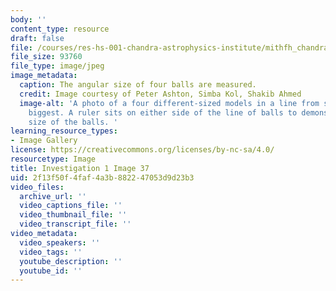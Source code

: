 ```yaml
---
body: ''
content_type: resource
draft: false
file: /courses/res-hs-001-chandra-astrophysics-institute/mithfh_chandra_inv1_sm_ang.jpg
file_size: 93760
file_type: image/jpeg
image_metadata:
  caption: The angular size of four balls are measured.
  credit: Image courtesy of Peter Ashton, Simba Kol, Shakib Ahmed
  image-alt: 'A photo of a four different-sized models in a line from smallest to
    biggest. A ruler sits on either side of the line of balls to demonstrate the angular
    size of the balls. '
learning_resource_types:
- Image Gallery
license: https://creativecommons.org/licenses/by-nc-sa/4.0/
resourcetype: Image
title: Investigation 1 Image 37
uid: 2f13f50f-4faf-4a3b-8822-47053d9d23b3
video_files:
  archive_url: ''
  video_captions_file: ''
  video_thumbnail_file: ''
  video_transcript_file: ''
video_metadata:
  video_speakers: ''
  video_tags: ''
  youtube_description: ''
  youtube_id: ''
---
```

